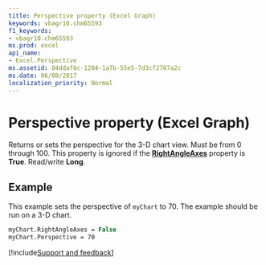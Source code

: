 ```yaml
---
title: Perspective property (Excel Graph)
keywords: vbagr10.chm65593
f1_keywords:
- vbagr10.chm65593
ms.prod: excel
api_name:
- Excel.Perspective
ms.assetid: 84ddaf6c-1204-1a7b-55e5-7d3cf2787a2c
ms.date: 06/08/2017
localization_priority: Normal
---
```



# Perspective property (Excel Graph)

Returns or sets the perspective for the 3-D chart view. Must be from 0 through 100. This property is ignored if the  **[RightAngleAxes](Excel.RightAngleAxes.md)** property is **True**. Read/write  **Long**.


## Example

This example sets the perspective of  `myChart` to 70. The example should be run on a 3-D chart.


```vb
myChart.RightAngleAxes = False 
myChart.Perspective = 70
```

[!include[Support and feedback](~/includes/feedback-boilerplate.md)]